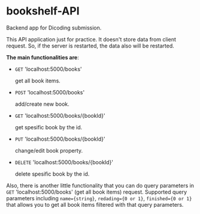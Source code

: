 # bookshelf-API
Backend app for Dicoding submission.

This API application just for practice. It doesn't store data from client request. So, if the server is restarted, the data also will be restarted.

**The main functionalities are**:
- `GET` 'localhost:5000/books'

  get all book items.
  
- `POST` 'localhost:5000/books'

  add/create new book.
  
- `GET` 'localhost:5000/books/{bookId}'

  get spesific book by the id.
  
- `PUT` 'localhost:5000/books/{bookId}'

  change/edit book property.
  
- `DELETE` 'localhost:5000/books/{bookId}'

  delete spesific book by the id.
  
Also, there is another little functionality that you can do query parameters in `GET` 'localhost:5000/books' (get all book items) request.
Supported query parameters including `name={string}`, `redading={0 or 1}`, `finished={0 or 1}` that allows you to get all book items filtered with that query parameters.
